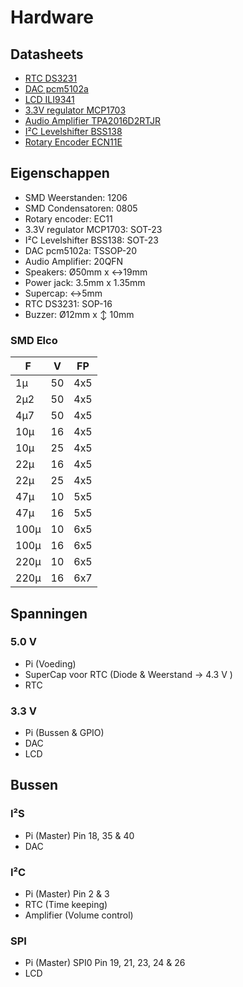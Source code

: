 Hardware
========

Datasheets
----------

- [RTC DS3231](DS3231.pdf)
- [DAC pcm5102a](pcm5102a.pdf)
- [LCD ILI9341](ILI9341.pdf)
- [3.3V regulator MCP1703](22049f.pdf)
- [Audio Amplifier TPA2016D2RTJR](slos524d-122167.pdf)
- [I²C Levelshifter BSS138](AN10441.pdf)
- [Rotary Encoder ECN11E](ECN11.pdf)

Eigenschappen
-------------

- SMD Weerstanden: 1206
- SMD Condensatoren: 0805
- Rotary encoder: EC11
- 3.3V regulator MCP1703: SOT-23
- I²C Levelshifter BSS138: SOT-23
- DAC pcm5102a: TSSOP-20
- Audio Amplifier: 20QFN
- Speakers: Ø50mm x ↔19mm
- Power jack: 3.5mm x 1.35mm
- Supercap: ↔5mm
- RTC DS3231: SOP-16
- Buzzer: Ø12mm x ↕ 10mm

### SMD Elco
F    | V  | FP
-----|----|-----
1µ   | 50 | 4x5
2µ2  | 50 | 4x5
4µ7  | 50 | 4x5
10µ  | 16 | 4x5
10µ  | 25 | 4x5
22µ  | 16 | 4x5
22µ  | 25 | 4x5
47µ  | 10 | 5x5
47µ  | 16 | 5x5
100µ | 10 | 6x5
100µ | 16 | 6x5
220µ | 10 | 6x5
220µ | 16 | 6x7

Spanningen
----------

### 5.0 V
- Pi (Voeding)
- SuperCap voor RTC (Diode & Weerstand -> 4.3 V )
- RTC

### 3.3 V
- Pi (Bussen & GPIO)
- DAC
- LCD

Bussen
------
### I²S
- Pi (Master) Pin 18, 35 & 40
- DAC

### I²C
- Pi (Master) Pin 2 & 3
- RTC (Time keeping)
- Amplifier (Volume control)

### SPI
- Pi (Master) SPI0 Pin 19, 21, 23, 24 & 26
- LCD

